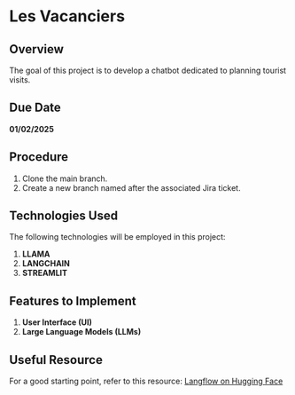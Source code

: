# Les Vacanciers

## Overview
The goal of this project is to develop a chatbot dedicated to planning tourist visits.

## Due Date
**01/02/2025**

## Procedure
1. Clone the main branch.
2. Create a new branch named after the associated Jira ticket.

## Technologies Used
The following technologies will be employed in this project:
1. **LLAMA**
2. **LANGCHAIN**
3. **STREAMLIT**

## Features to Implement
1. **User Interface (UI)**
2. **Large Language Models (LLMs)**

## Useful Resource
For a good starting point, refer to this resource: [Langflow on Hugging Face](https://huggingface.co/spaces/Langflow/Langflow)
